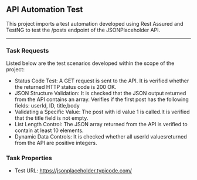 ## API Automation Test
This project imports a test automation developed using Rest Assured and TestNG to test the /posts endpoint of the JSONPlaceholder API.

---
### Task Requests
Listed below are the test scenarios developed within the scope of the project:
- Status Code Test: 
A GET request is sent to the API.
It is verified whether the returned HTTP status code is 200 OK.
- JSON Structure Validation: It is checked that the JSON output returned from the API contains an array.
Verifies if the first post has the following fields: userId, ID, title,body
- Validating a Specific Value: The post with id value 1 is called.It is verified that the title field is not empty.
- List Length Control: The JSON array returned from the API is verified to contain at least 10 elements.
- Dynamic Data Controls: It is checked whether all userId values ​​returned from the API are positive integers.

### Task Properties
- Test URL: https://jsonplaceholder.typicode.com/